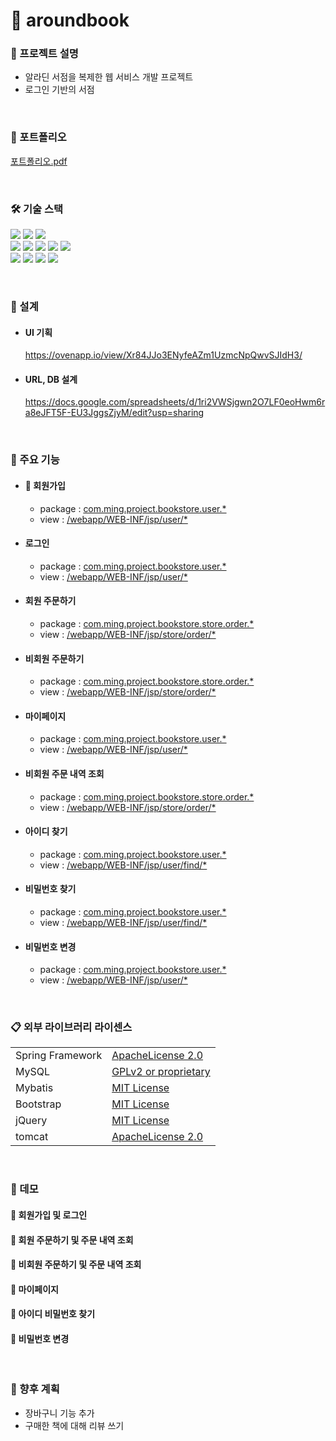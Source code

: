 
# 💌 aroundbook


### 📑 프로젝트 설명

- 알라딘 서점을 복제한 웹 서비스 개발 프로젝트
- 로그인 기반의 서점

<br>

### 🖤 포트폴리오

[포트폴리오.pdf]()

<br>

### 🛠️ 기술 스택
<p>
  <img  src="https://img.shields.io/badge/Java-007396?style=flat-square&logo=OpenJDK&logoColor=white"/>
  <img  src="https://img.shields.io/badge/Spring-6DB33F?style=flat-square&logo=Spring&logoColor=white"/>
  <img  src="https://img.shields.io/badge/Spring Boot-6DB33F?style=flat-square&logo=SpringBoot&logoColor=white"/>
  <br>
  <img src="https://img.shields.io/badge/CSS3-1572B6?style=flat-square&logo=CSS3&logoColor=white"/>
  <img  src="https://img.shields.io/badge/HTML5-E34F26?style=flat-square&logo=HTML5&logoColor=white"/>
  <img  src="https://img.shields.io/badge/JavaScript-F7DF1E?style=flat-square&logo=JavaScript&logoColor=black"/>
  <img src="https://img.shields.io/badge/jQuery-0769AD?style=flat-square&logo=jQuery&logoColor=white"/>
  <img src="https://img.shields.io/badge/Bootstrap-7952B3?style=flat-square&logo=Bootstrap&logoColor=white"/>
  <br>
  <img src="https://img.shields.io/badge/MySQL-4479A1?style=flat-square&logo=MySQL&logoColor=white"/>
  <img src="https://img.shields.io/badge/Gradle-02303A?style=flat-square&logo=Gradle&logoColor=white"/>
  <img  src="https://img.shields.io/badge/tomcat-F8DC75?style=flat-square&logo=ApacheTomcat&logoColor=black"/>
  <img src="https://img.shields.io/badge/Amazon EC2-FF9900?style=flat-square&logo=Amazon EC2&logoColor=white"/>
</p>

<br>

### 📝 설계

- #### UI 기획
    https://ovenapp.io/view/Xr84JJo3ENyfeAZm1UzmcNpQwvSJIdH3/
    
- #### URL, DB 설계
    https://docs.google.com/spreadsheets/d/1ri2VWSjgwn2O7LF0eoHwm6ra8eJFT5F-EU3JggsZjyM/edit?usp=sharing

<br>

### 🔎 주요 기능

- #### 🔎 회원가입
    + package : [com.ming.project.bookstore.user.*](https://github.com/minjeong073/SpringProject_bookstore/tree/develop/src/main/java/com/ming/project/bookstore/user)
    + view : [/webapp/WEB-INF/jsp/user/*](https://github.com/minjeong073/SpringProject_bookstore/tree/develop/src/main/webapp/WEB-INF/jsp/user)

- #### 로그인
    + package : [com.ming.project.bookstore.user.*](https://github.com/minjeong073/SpringProject_bookstore/tree/develop/src/main/java/com/ming/project/bookstore/user)
    + view : [/webapp/WEB-INF/jsp/user/*](https://github.com/minjeong073/SpringProject_bookstore/tree/develop/src/main/webapp/WEB-INF/jsp/user)

- #### 회원 주문하기
    + package : [com.ming.project.bookstore.store.order.*](https://github.com/minjeong073/SpringProject_bookstore/tree/develop/src/main/java/com/ming/project/bookstore/store/order)
    + view : [/webapp/WEB-INF/jsp/store/order/*](https://github.com/minjeong073/SpringProject_bookstore/tree/develop/src/main/webapp/WEB-INF/jsp/store)

- #### 비회원 주문하기
    + package : [com.ming.project.bookstore.store.order.*](https://github.com/minjeong073/SpringProject_bookstore/tree/develop/src/main/java/com/ming/project/bookstore/store/order)
    + view : [/webapp/WEB-INF/jsp/store/order/*](https://github.com/minjeong073/SpringProject_bookstore/tree/develop/src/main/webapp/WEB-INF/jsp/store)

- #### 마이페이지
    + package : [com.ming.project.bookstore.user.*](https://github.com/minjeong073/SpringProject_bookstore/tree/develop/src/main/java/com/ming/project/bookstore/user)
    + view : [/webapp/WEB-INF/jsp/user/*](https://github.com/minjeong073/SpringProject_bookstore/tree/develop/src/main/webapp/WEB-INF/jsp/user)

- #### 비회원 주문 내역 조회
    + package : [com.ming.project.bookstore.store.order.*](https://github.com/minjeong073/SpringProject_bookstore/tree/develop/src/main/java/com/ming/project/bookstore/store/order)
    + view : [/webapp/WEB-INF/jsp/store/order/*](https://github.com/minjeong073/SpringProject_bookstore/tree/develop/src/main/webapp/WEB-INF/jsp/store)

- #### 아이디 찾기
    + package : [com.ming.project.bookstore.user.*](https://github.com/minjeong073/SpringProject_bookstore/tree/develop/src/main/java/com/ming/project/bookstore/user)
    + view : [/webapp/WEB-INF/jsp/user/find/*](https://github.com/minjeong073/SpringProject_bookstore/tree/develop/src/main/webapp/WEB-INF/jsp/user/find)

- #### 비밀번호 찾기
    + package : [com.ming.project.bookstore.user.*](https://github.com/minjeong073/SpringProject_bookstore/tree/develop/src/main/java/com/ming/project/bookstore/user)
    + view : [/webapp/WEB-INF/jsp/user/find/*](https://github.com/minjeong073/SpringProject_bookstore/tree/develop/src/main/webapp/WEB-INF/jsp/user/find)

- #### 비밀번호 변경
    + package : [com.ming.project.bookstore.user.*](https://github.com/minjeong073/SpringProject_bookstore/tree/develop/src/main/java/com/ming/project/bookstore/user)
    + view : [/webapp/WEB-INF/jsp/user/*](https://github.com/minjeong073/SpringProject_bookstore/tree/develop/src/main/webapp/WEB-INF/jsp/user)

<br>

### 📋 외부 라이브러리 라이센스

|  |  |
|--|--|
|Spring Framework|[ApacheLicense 2.0](https://www.apache.org/licenses/LICENSE-2.0)|
|MySQL|[GPLv2 or proprietary](https://www.gnu.org/licenses/gpl-3.0.html)|
|Mybatis|[MIT License](https://opensource.org/licenses/MIT)|
|Bootstrap|[MIT License](https://opensource.org/licenses/MIT)|
|jQuery|[MIT License](https://opensource.org/licenses/MIT)|
|tomcat|[ApacheLicense 2.0](https://www.apache.org/licenses/LICENSE-2.0)|


<br>

### 🍏 데모

#### 🍋 회원가입 및 로그인

#### 🍋 회원 주문하기 및 주문 내역 조회

#### 🍋 비회원 주문하기 및 주문 내역 조회

#### 🍋 마이페이지 

#### 🍋 아이디 비밀번호 찾기

#### 🍋 비밀번호 변경

<br>

### 📅 향후 계획

- 장바구니 기능 추가
- 구매한 책에 대해 리뷰 쓰기
